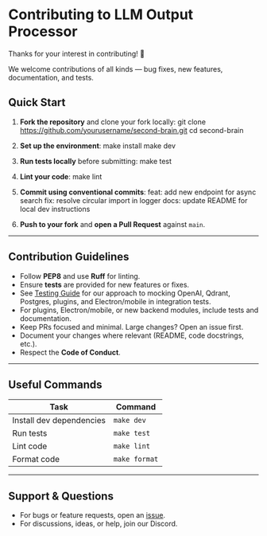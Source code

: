 # Contributing to LLM Output Processor

Thanks for your interest in contributing! 🎉

We welcome contributions of all kinds — bug fixes, new features, documentation, and tests.

## Quick Start

1. **Fork the repository** and clone your fork locally:
git clone https://github.com/yourusername/second-brain.git
cd second-brain

2. **Set up the environment**:
make install
make dev

3. **Run tests locally** before submitting:
make test

4. **Lint your code**:
make lint

5. **Commit using conventional commits**:
feat: add new endpoint for async search
fix: resolve circular import in logger
docs: update README for local dev instructions

6. **Push to your fork** and **open a Pull Request** against `main`.

---

## Contribution Guidelines

- Follow **PEP8** and use **Ruff** for linting.
- Ensure **tests** are provided for new features or fixes.
- See [Testing Guide](./TESTING.md) for our approach to mocking OpenAI, Qdrant, Postgres, plugins, and Electron/mobile in integration tests.
- For plugins, Electron/mobile, or new backend modules, include tests and documentation.
- Keep PRs focused and minimal. Large changes? Open an issue first.
- Document your changes where relevant (README, code docstrings, etc.).
- Respect the **Code of Conduct**.

---

## Useful Commands

| Task        | Command       |
|-------------|---------------|
| Install dev dependencies | `make dev` |
| Run tests   | `make test`   |
| Lint code   | `make lint`   |
| Format code | `make format` |

---

## Support & Questions

- For bugs or feature requests, open an [issue](https://github.com/raold/second-brain/issues).
- For discussions, ideas, or help, join our Discord. 
